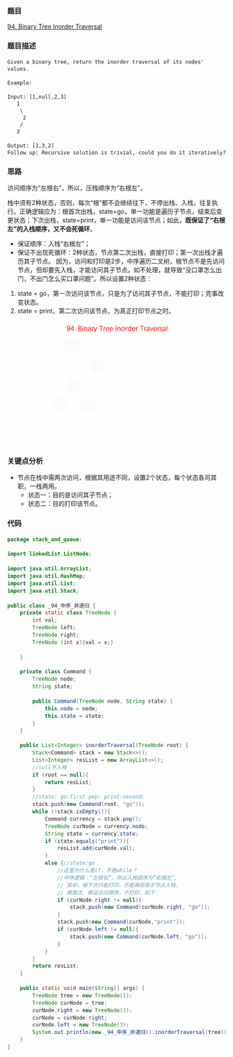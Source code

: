 ### 题目
[94. Binary Tree Inorder Traversal](https://leetcode.com/problems/binary-tree-inorder-traversal/)

### 题目描述
```
Given a binary tree, return the inorder traversal of its nodes' values.

Example:

Input: [1,null,2,3]
   1
    \
     2
    /
   3

Output: [1,3,2]
Follow up: Recursive solution is trivial, could you do it iteratively?
```

### 思路
访问顺序为“左根右”，所以，压栈顺序为“右根左”。

栈中须有2种状态，否则，每次“根”都不会继续往下，不停出栈、入栈，往复执行。正确逻辑应为：根首次出栈，state=go，单一功能是遍历子节点，结束后变更状态；下次出栈，state=print，单一功能是访问该节点；如此，**既保证了“右根左”的入栈顺序，又不会死循环**。

* 保证顺序：入栈“右根左”；
* 保证不出现死循环：2种状态，节点第二次出栈，直接打印；第一次出栈才遍历其子节点。
因为，访问和打印是2步，中序遍历二叉树，根节点不是先访问节点，但却要先入栈，才能访问其子节点。如不处理，就导致“没口罩怎么出门，不出门怎么买口罩问题”。所以设置2种状态：
1. state = go，第一次访问该节点，只是为了访问其子节点，不能打印；完事改变状态。
2. state = print，第二次访问该节点，为真正打印节点之时。

![pic](https://github.com/zhangbotong/LeetCode/blob/master/assets/94.gif)
### 关键点分析
* 节点在栈中需两次访问，根据其用途不同，设置2个状态，每个状态各司其职，一栈两用。
	* 状态一：目的是访问其子节点；
	* 状态二：目的打印该节点。

### 代码
```java
package stack_and_queue;

import linkedList.ListNode;

import java.util.ArrayList;
import java.util.HashMap;
import java.util.List;
import java.util.Stack;

public class _94_中序_非递归 {
    private static class TreeNode {
        int val;
        TreeNode left;
        TreeNode right;
        TreeNode (int x){val = x;}

    }

    private class Command {
        TreeNode node;
        String state;

        public Command(TreeNode node, String state) {
            this.node = node;
            this.state = state;
        }
    }

    public List<Integer> inorderTraversal(TreeNode root) {
        Stack<Command> stack = new Stack<>();
        List<Integer> resList = new ArrayList<>();
        //null不入栈
        if (root == null){
            return resList;
        }
        //state: go:first pop; print:second;
        stack.push(new Command(root, "go"));
        while (!stack.isEmpty()){
            Command currency = stack.pop();
            TreeNode curNode = currency.node;
            String state = currency.state;
            if (state.equals("print")){
                resList.add(curNode.val);
            }
            else {//state:go
                //这里为什么是if，不是while？
                //中序逻辑：“左根右”，所以入栈顺序为“右根左”,
                // 其中，根下次只能打印，不能再将其子节点入栈，
                // 根首次，保证访问顺序，不打印，如下：
                if (curNode.right != null){
                    stack.push(new Command(curNode.right, "go"));
                }
                stack.push(new Command(curNode,"print"));
                if (curNode.left != null){
                    stack.push(new Command(curNode.left, "go"));
                }
            }
        }
        return resList;
    }

    public static void main(String[] args) {
        TreeNode tree = new TreeNode(1);
        TreeNode curNode = tree;
        curNode.right = new TreeNode(2);
        curNode = curNode.right;
        curNode.left = new TreeNode(3);
        System.out.println(new _94_中序_非递归().inorderTraversal(tree));
    }
}
``` 
